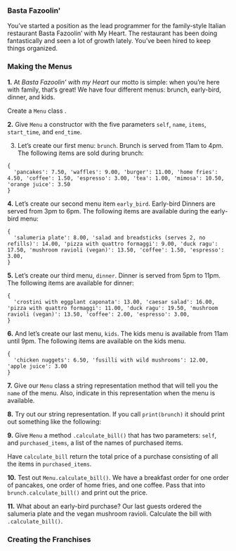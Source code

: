 ### Basta Fazoolin'

You’ve started a position as the lead programmer for the family-style Italian restaurant Basta Fazoolin’ with My Heart. The restaurant has been doing fantastically and seen a lot of growth lately. You’ve been hired to keep things organized.

### Making the Menus

**1.** At *Basta Fazoolin’ with my Heart* our motto is simple: when you’re here with family, that’s great! We have four different menus: brunch, early-bird, dinner, and kids.

Create a `Menu` class .

**2.** Give `Menu` a constructor with the five parameters `self`, `name`, `items`, `start_time`, and `end_time`.

3. Let’s create our first menu: `brunch`. Brunch is served from 11am to 4pm. The following items are sold during brunch:

```
{
  'pancakes': 7.50, 'waffles': 9.00, 'burger': 11.00, 'home fries': 4.50, 'coffee': 1.50, 'espresso': 3.00, 'tea': 1.00, 'mimosa': 10.50, 'orange juice': 3.50
}
```

**4.** Let’s create our second menu item `early_bird`. Early-bird Dinners are served from 3pm to 6pm. The following items are available during the early-bird menu:

```
{
  'salumeria plate': 8.00, 'salad and breadsticks (serves 2, no refills)': 14.00, 'pizza with quattro formaggi': 9.00, 'duck ragu': 17.50, 'mushroom ravioli (vegan)': 13.50, 'coffee': 1.50, 'espresso': 3.00,
}
```

**5.** Let’s create our third menu, `dinner`. Dinner is served from 5pm to 11pm. The following items are available for dinner:

```
{
  'crostini with eggplant caponata': 13.00, 'caesar salad': 16.00, 'pizza with quattro formaggi': 11.00, 'duck ragu': 19.50, 'mushroom ravioli (vegan)': 13.50, 'coffee': 2.00, 'espresso': 3.00,
}
```

**6.** And let’s create our last menu, `kids`. The kids menu is available from 11am until 9pm. The following items are available on the kids menu.

```
{
  'chicken nuggets': 6.50, 'fusilli with wild mushrooms': 12.00, 'apple juice': 3.00
}
```

**7.** Give our `Menu` class a string representation method that will tell you the `name` of the menu. Also, indicate in this representation when the menu is available.

**8.** Try out our string representation. If you call `print(brunch)` it should print out something like the following:

**9.** Give `Menu` a method `.calculate_bill()` that has two parameters: `self`, and `purchased_items`, a list of the names of purchased items.

Have `calculate_bill` return the total price of a purchase consisting of all the items in `purchased_items`.

**10.** Test out `Menu.calculate_bill()`. We have a breakfast order for one order of pancakes, one order of home fries, and one coffee. Pass that into `brunch.calculate_bill()` and print out the price.

**11.** What about an early-bird purchase? Our last guests ordered the salumeria plate and the vegan mushroom ravioli. Calculate the bill with `.calculate_bill()`.

### Creating the Franchises


